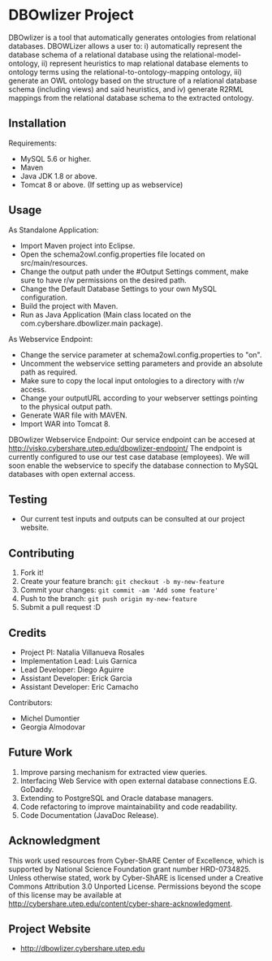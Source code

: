 # DBOwlizer Project
DBOwlizer is a tool that automatically generates ontologies from relational databases. DBOWLizer allows a user to: i) automatically represent the database schema of a relational database using the relational-model-ontology, ii) represent heuristics to map relational database elements to ontology terms using the relational-to-ontology-mapping ontology, iii) generate an OWL ontology based on the structure of a relational database schema (including views) and said heuristics, and iv) generate R2RML mappings from the relational database schema to the extracted ontology.

## Installation
Requirements:
+ MySQL 5.6 or higher.
+ Maven 
+ Java JDK 1.8 or above.  
+ Tomcat 8 or above. (If setting up as webservice)


## Usage
As Standalone Application:
+ Import Maven project into Eclipse.
+ Open the schema2owl.config.properties file located on src/main/resources.
+ Change the output path under the #Output Settings comment, make sure to have r/w permissions on the desired path.
+ Change the Default Database Settings to your own MySQL configuration.
+ Build the project with Maven.
+ Run as Java Application (Main class located on the com.cybershare.dbowlizer.main package).


As Webservice Endpoint:
+ Change the service parameter at schema2owl.config.properties to "on".
+ Uncomment the webservice setting parameters and provide an absolute path as required.
+ Make sure to copy the local input ontologies to a directory with r/w access.
+ Change your outputURL according to your webserver settings pointing to the physical output path.
+ Generate WAR file with MAVEN.
+ Import WAR into Tomcat 8.


DBOwlizer Webservice Endpoint:
Our service endpoint can be accesed at http://visko.cybershare.utep.edu/dbowlizer-endpoint/
The endpoint is currently configured to use our test case database (employees). We will soon enable the webservice to
specify the database connection to MySQL databases with open external access.


## Testing
+ Our current test inputs and outputs can be consulted at our project website. 


## Contributing
1. Fork it!
2. Create your feature branch: `git checkout -b my-new-feature`
3. Commit your changes: `git commit -am 'Add some feature'`
4. Push to the branch: `git push origin my-new-feature`
5. Submit a pull request :D


## Credits
+ Project PI: Natalia Villanueva Rosales
+ Implementation Lead: Luis Garnica
+ Lead Developer: Diego Aguirre
+ Assistant Developer: Erick Garcia
+ Assistant Developer: Eric Camacho


Contributors:
+ Michel Dumontier
+ Georgia Almodovar


## Future Work
1. Improve parsing mechanism for extracted view queries.
2. Interfacing Web Service with open external database connections E.G. GoDaddy.
3. Extending to PostgreSQL and Oracle database managers.
4. Code refactoring to improve maintainability and code readability.
5. Code Documentation (JavaDoc Release).


## Acknowledgment
This work used resources from Cyber-ShARE Center of Excellence, which is supported by National Science Foundation grant number HRD-0734825. Unless otherwise stated, work by Cyber-ShARE is licensed under a Creative Commons Attribution 3.0 Unported License. Permissions beyond the scope of this license may be available at http://cybershare.utep.edu/content/cyber-share-acknowledgment.


## Project Website
+ http://dbowlizer.cybershare.utep.edu
